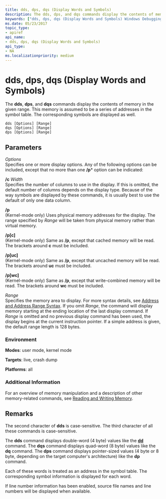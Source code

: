 ```yaml
---
title: dds, dps, dqs (Display Words and Symbols)
description: The dds, dps, and dqs commands display the contents of memory in the given range. This memory is assumed to be a series of addresses in the symbol table. 
keywords: ["dds, dps, dqs (Display Words and Symbols) Windows Debugging"]
ms.date: 05/23/2017
topic_type:
- apiref
api_name:
- dds, dps, dqs (Display Words and Symbols)
api_type:
- NA
ms.localizationpriority: medium
---
```


# dds, dps, dqs (Display Words and Symbols)


The **dds**, **dps**, and **dqs** commands display the contents of memory in the given range. This memory is assumed to be a series of addresses in the symbol table. The corresponding symbols are displayed as well.

```dbgcmd
dds [Options] [Range] 
dqs [Options] [Range] 
dps [Options] [Range] 
```

## <span id="ddk_cmd_display_words_and_symbols_dbg"></span><span id="DDK_CMD_DISPLAY_WORDS_AND_SYMBOLS_DBG"></span>Parameters


<span id="_______Options______"></span><span id="_______options______"></span><span id="_______OPTIONS______"></span> *Options*   
Specifies one or more display options. Any of the following options can be included, except that no more than one **/p**\* option can be indicated:

<span id="_c_Width"></span><span id="_c_width"></span><span id="_C_WIDTH"></span>**/c** *Width*  
Specifies the number of columns to use in the display. If this is omitted, the default number of columns depends on the display type. Because of the way symbols are displayed by these commands, it is usually best to use the default of only one data column.

<span id="_p"></span><span id="_P"></span>**/p**  
(Kernel-mode only) Uses physical memory addresses for the display. The range specified by *Range* will be taken from physical memory rather than virtual memory.

<span id="_p_c_"></span><span id="_P_C_"></span>**/p\[c\]**  
(Kernel-mode only) Same as **/p**, except that cached memory will be read. The brackets around **c** must be included.

<span id="_p_uc_"></span><span id="_P_UC_"></span>**/p\[uc\]**  
(Kernel-mode only) Same as **/p**, except that uncached memory will be read. The brackets around **uc** must be included.

<span id="_p_wc_"></span><span id="_P_WC_"></span>**/p\[wc\]**  
(Kernel-mode only) Same as **/p**, except that write-combined memory will be read. The brackets around **wc** must be included.

<span id="_______Range______"></span><span id="_______range______"></span><span id="_______RANGE______"></span> *Range*   
Specifies the memory area to display. For more syntax details, see [Address and Address Range Syntax](address-and-address-range-syntax.md). If you omit *Range*, the command will display memory starting at the ending location of the last display command. If *Range* is omitted and no previous display command has been used, the display begins at the current instruction pointer. If a simple address is given, the default range length is 128 bytes.

### <span id="Environment"></span><span id="environment"></span><span id="ENVIRONMENT"></span>Environment

**Modes**: user mode, kernel mode

**Targets**: live, crash dump

**Platforms**: all

 

 

### <span id="Additional_Information"></span><span id="additional_information"></span><span id="ADDITIONAL_INFORMATION"></span>Additional Information

For an overview of memory manipulation and a description of other memory-related commands, see [Reading and Writing Memory](reading-and-writing-memory.md).

Remarks
-------

The second character of **dds** is case-sensitive. The third character of all these commands is case-sensitive.

The **dds** command displays double-word (4 byte) values like the [**dd**](d--da--db--dc--dd--dd--df--dp--dq--du--dw--dw--dyb--dyd--display-memor.md) command. The **dqs** command displays quad-word (8 byte) values like the **dq** command. The **dps** command displays pointer-sized values (4 byte or 8 byte, depending on the target computer's architecture) like the **dp** command.

Each of these words is treated as an address in the symbol table. The corresponding symbol information is displayed for each word.

If line number information has been enabled, source file names and line numbers will be displayed when available.

 

 





